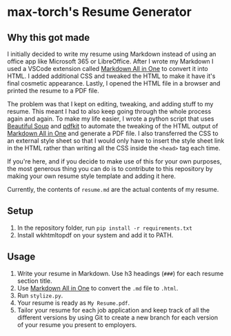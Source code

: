 # max-torch's Resume Generator
## Why this got made
I initially decided to write my resume using Markdown instead of using an office app like Microsoft 365 or LibreOffice. After I wrote my Markdown I used a VSCode extension called [Markdown All in One](https://marketplace.visualstudio.com/items?itemName=yzhang.markdown-all-in-one) to convert it into HTML. I added additional CSS and tweaked the HTML to make it have it's final cosmetic appearance. Lastly, I opened the HTML file in a browser and printed the resume to a PDF file.

 The problem was that I kept on editing, tweaking, and adding stuff to my resume. This meant I had to also keep going through the whole process again and again. To make my life easier, I wrote a python script that uses [Beautiful Soup](https://beautiful-soup-4.readthedocs.io/en/latest/index.html) and [pdfkit](https://pypi.org/project/pdfkit/) to automate the tweaking of the HTML output of [Markdown All in One](https://marketplace.visualstudio.com/items?itemName=yzhang.markdown-all-in-one) and generate a PDF file. I also transferred the CSS to an external style sheet so that I would only have to insert the style sheet link in the HTML rather than writing all the CSS inside the `<head>` tag each time.

 If you're here, and if you decide to make use of this for your own purposes, the most generous thing you can do is to contribute to this repository by making your own resume style template and adding it here.

 Currently, the contents of `resume.md` are the actual contents of my resume.

 ## Setup
 1. In the repository folder, run `pip install -r requirements.txt`
 2. Install wkhtmltopdf on your system and add it to PATH.

 ## Usage
 1. Write your resume in Markdown. Use h3 headings (`###`) for each resume section title.
 2. Use [Markdown All in One](https://marketplace.visualstudio.com/items?itemName=yzhang.markdown-all-in-one) to convert the `.md` file to `.html`.
 3. Run `stylize.py`.
 4. Your resume is ready as `My Resume.pdf`.
 5. Tailor your resume for each job application and keep track of all the different versions by using Git to create a new branch for each version of your resume you present to employers.